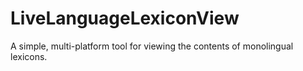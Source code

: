 # LiveLanguageLexiconView
A simple, multi-platform tool for viewing the contents of monolingual lexicons.
